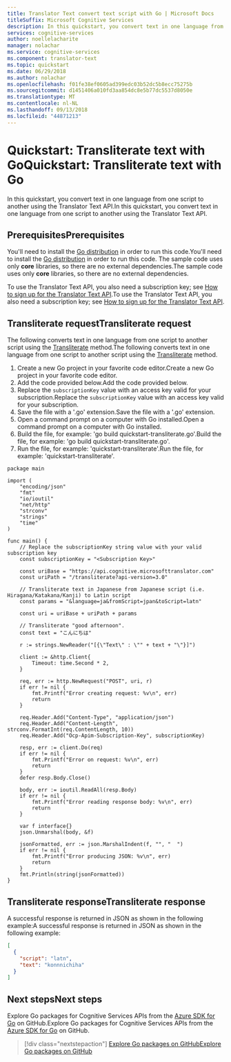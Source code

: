 ```yaml
---
title: Translator Text convert text script with Go | Microsoft Docs
titleSuffix: Microsoft Cognitive Services
description: In this quickstart, you convert text in one language from one script to another using the Translator Text API with Go in Cognitive Services.
services: cognitive-services
author: noellelacharite
manager: nolachar
ms.service: cognitive-services
ms.component: translator-text
ms.topic: quickstart
ms.date: 06/29/2018
ms.author: nolachar
ms.openlocfilehash: f01fe38ef0605ad399edc03b52dc5b8ecc75275b
ms.sourcegitcommit: d1451406a010fd3aa854dc8e5b77dc5537d8050e
ms.translationtype: MT
ms.contentlocale: nl-NL
ms.lasthandoff: 09/13/2018
ms.locfileid: "44871213"
---
```

# <a name="quickstart-transliterate-text-with-go"></a><span data-ttu-id="2eb1d-103">Quickstart: Transliterate text with Go</span><span class="sxs-lookup"><span data-stu-id="2eb1d-103">Quickstart: Transliterate text with Go</span></span>

<span data-ttu-id="2eb1d-104">In this quickstart, you convert text in one language from one script to another using the Translator Text API.</span><span class="sxs-lookup"><span data-stu-id="2eb1d-104">In this quickstart, you convert text in one language from one script to another using the Translator Text API.</span></span>

## <a name="prerequisites"></a><span data-ttu-id="2eb1d-105">Prerequisites</span><span class="sxs-lookup"><span data-stu-id="2eb1d-105">Prerequisites</span></span>

<span data-ttu-id="2eb1d-106">You'll need to install the [Go distribution](https://golang.org/doc/install) in order to run this code.</span><span class="sxs-lookup"><span data-stu-id="2eb1d-106">You'll need to install the [Go distribution](https://golang.org/doc/install) in order to run this code.</span></span> <span data-ttu-id="2eb1d-107">The sample code uses only **core** libraries, so there are no external dependencies.</span><span class="sxs-lookup"><span data-stu-id="2eb1d-107">The sample code uses only **core** libraries, so there are no external dependencies.</span></span>

<span data-ttu-id="2eb1d-108">To use the Translator Text API, you also need a subscription key; see [How to sign up for the Translator Text API](translator-text-how-to-signup.md).</span><span class="sxs-lookup"><span data-stu-id="2eb1d-108">To use the Translator Text API, you also need a subscription key; see [How to sign up for the Translator Text API](translator-text-how-to-signup.md).</span></span>

## <a name="transliterate-request"></a><span data-ttu-id="2eb1d-109">Transliterate request</span><span class="sxs-lookup"><span data-stu-id="2eb1d-109">Transliterate request</span></span>

<span data-ttu-id="2eb1d-110">The following converts text in one language from one script to another script using the [Transliterate](./reference/v3-0-transliterate.md) method.</span><span class="sxs-lookup"><span data-stu-id="2eb1d-110">The following converts text in one language from one script to another script using the [Transliterate](./reference/v3-0-transliterate.md) method.</span></span>

1. <span data-ttu-id="2eb1d-111">Create a new Go project in your favorite code editor.</span><span class="sxs-lookup"><span data-stu-id="2eb1d-111">Create a new Go project in your favorite code editor.</span></span>
2. <span data-ttu-id="2eb1d-112">Add the code provided below.</span><span class="sxs-lookup"><span data-stu-id="2eb1d-112">Add the code provided below.</span></span>
3. <span data-ttu-id="2eb1d-113">Replace the `subscriptionKey` value with an access key valid for your subscription.</span><span class="sxs-lookup"><span data-stu-id="2eb1d-113">Replace the `subscriptionKey` value with an access key valid for your subscription.</span></span>
4. <span data-ttu-id="2eb1d-114">Save the file with a '.go' extension.</span><span class="sxs-lookup"><span data-stu-id="2eb1d-114">Save the file with a '.go' extension.</span></span>
5. <span data-ttu-id="2eb1d-115">Open a command prompt on a computer with Go installed.</span><span class="sxs-lookup"><span data-stu-id="2eb1d-115">Open a command prompt on a computer with Go installed.</span></span>
6. <span data-ttu-id="2eb1d-116">Build the file, for example: 'go build quickstart-transliterate.go'.</span><span class="sxs-lookup"><span data-stu-id="2eb1d-116">Build the file, for example: 'go build quickstart-transliterate.go'.</span></span>
7. <span data-ttu-id="2eb1d-117">Run the file, for example: 'quickstart-transliterate'.</span><span class="sxs-lookup"><span data-stu-id="2eb1d-117">Run the file, for example: 'quickstart-transliterate'.</span></span>

```golang
package main

import (
    "encoding/json"
    "fmt"
    "io/ioutil"
    "net/http"
    "strconv"
    "strings"
    "time"
)

func main() {
    // Replace the subscriptionKey string value with your valid subscription key
    const subscriptionKey = "<Subscription Key>"

    const uriBase = "https://api.cognitive.microsofttranslator.com"
    const uriPath = "/transliterate?api-version=3.0"

    // Transliterate text in Japanese from Japanese script (i.e. Hiragana/Katakana/Kanji) to Latin script
    const params = "&language=ja&fromScript=jpan&toScript=latn"

    const uri = uriBase + uriPath + params

    // Transliterate "good afternoon".
    const text = "こんにちは"

    r := strings.NewReader("[{\"Text\" : \"" + text + "\"}]")

    client := &http.Client{
        Timeout: time.Second * 2,
    }

    req, err := http.NewRequest("POST", uri, r)
    if err != nil {
        fmt.Printf("Error creating request: %v\n", err)
        return
    }

    req.Header.Add("Content-Type", "application/json")
    req.Header.Add("Content-Length", strconv.FormatInt(req.ContentLength, 10))
    req.Header.Add("Ocp-Apim-Subscription-Key", subscriptionKey)

    resp, err := client.Do(req)
    if err != nil {
        fmt.Printf("Error on request: %v\n", err)
        return
    }
    defer resp.Body.Close()

    body, err := ioutil.ReadAll(resp.Body)
    if err != nil {
        fmt.Printf("Error reading response body: %v\n", err)
        return
    }

    var f interface{}
    json.Unmarshal(body, &f)

    jsonFormatted, err := json.MarshalIndent(f, "", "  ")
    if err != nil {
        fmt.Printf("Error producing JSON: %v\n", err)
        return
    }
    fmt.Println(string(jsonFormatted))
}
```

## <a name="transliterate-response"></a><span data-ttu-id="2eb1d-118">Transliterate response</span><span class="sxs-lookup"><span data-stu-id="2eb1d-118">Transliterate response</span></span>

<span data-ttu-id="2eb1d-119">A successful response is returned in JSON as shown in the following example:</span><span class="sxs-lookup"><span data-stu-id="2eb1d-119">A successful response is returned in JSON as shown in the following example:</span></span>

```json
[
  {
    "script": "latn",
    "text": "konnnichiha"
  }
]
```

## <a name="next-steps"></a><span data-ttu-id="2eb1d-120">Next steps</span><span class="sxs-lookup"><span data-stu-id="2eb1d-120">Next steps</span></span>

<span data-ttu-id="2eb1d-121">Explore Go packages for Cognitive Services APIs from the [Azure SDK for Go](https://github.com/Azure/azure-sdk-for-go) on GitHub.</span><span class="sxs-lookup"><span data-stu-id="2eb1d-121">Explore Go packages for Cognitive Services APIs from the [Azure SDK for Go](https://github.com/Azure/azure-sdk-for-go) on GitHub.</span></span>

> [!div class="nextstepaction"]
> [<span data-ttu-id="2eb1d-122">Explore Go packages on GitHub</span><span class="sxs-lookup"><span data-stu-id="2eb1d-122">Explore Go packages on GitHub</span></span>](https://github.com/Azure/azure-sdk-for-go/tree/master/services/cognitiveservices)
